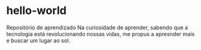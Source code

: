 # hello-world
Repositório de aprendizado
Na curiosidade de aprender, sabendo que a tecnologia está revolucionando
nossas vidas, me propus a apresnder mais e buscar um lugar ao sol.
